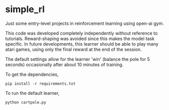 # simple_rl
Just some entry-level projects in reinforcement learning using open-ai gym.

This code was developed completely independently without reference to tutorials. Reward-shaping was avoided since this makes the model task specific. In future developments, this learner should be able to play many atari games, using only the final reward at the end of the session.

The default settings allow for the learner 'win' (balance the pole for 5 seconds) occasionally after about 10 minutes of training.

To get the dependencies,

`pip install -r requirements.txt`

To run the default learner,

`python cartpole.py`
